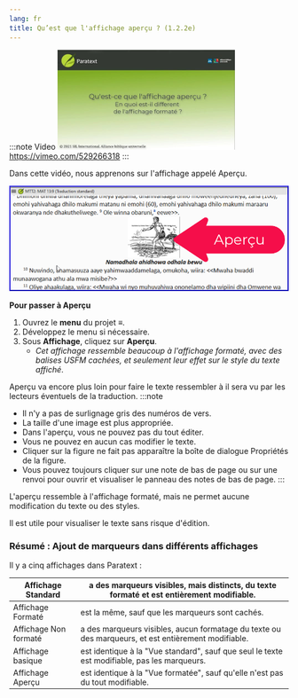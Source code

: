 ```yaml
---
lang: fr
title: Qu’est que l'affichage aperçu ? (1.2.2e)
---
```


:::note Video
[![ ](../../media/1.2.2e.png)](https://vimeo.com/529266318)  
https://vimeo.com/529266318
:::

Dans cette vidéo, nous apprenons sur l'affichage appelé Aperçu.

![](../../media/d1de3698a2609d7d12e00b04228627be.png)

**Pour passer à Aperçu**

1.  Ouvrez le **menu** du projet **≡**.
1.  Développez le menu si nécessaire.
1.  Sous **Affichage**, cliquez sur **Aperçu**.  
     -  *Cet affichage ressemble beaucoup à l'affichage formaté, avec des balises USFM cachées, et seulement leur effet sur le style du texte affiché*.

Aperçu va encore plus loin pour faire le texte ressembler à il sera vu par les lecteurs éventuels de la traduction.
:::note
-  Il n'y a pas de surlignage gris des numéros de vers.
-  La taille d'une image est plus appropriée.
-  Dans l'aperçu, vous ne pouvez pas du tout éditer.
-  Vous ne pouvez en aucun cas modifier le texte.
-  Cliquer sur la figure ne fait pas apparaître la boîte de dialogue Propriétés de la figure.
-  Vous pouvez toujours cliquer sur une note de bas de page ou sur une renvoi pour ouvrir et visualiser le panneau des notes de bas de page.
:::

L'aperçu ressemble à l'affichage formaté, mais ne permet aucune modification du texte ou des styles.

Il est utile pour visualiser le texte sans risque d'édition.

### Résumé : Ajout de marqueurs dans différents affichages

Il y a cinq affichages dans Paratext :

| Affichage Standard    | a des marqueurs visibles, mais distincts, du texte formaté et est entièrement modifiable.           |
|-----------------------|-----------------------------------------------------------------------------------------------------|
| Affichage Formaté     | est la même, sauf que les marqueurs sont cachés.                                                    |
| Affichage Non formaté | a des marqueurs visibles, aucun formatage du texte ou des marqueurs, et est entièrement modifiable. |
| Affichage basique     | est identique à la "Vue standard", sauf que seul le texte est modifiable, pas les marqueurs.        |
| Affichage Aperçu      | est identique à la "Vue formatée", sauf qu'elle n'est pas du tout modifiable.                       |

